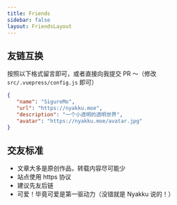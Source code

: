 ```yaml
---
title: Friends
sidebar: false
layout: FriendsLayout
---
```


## 友链互换

按照以下格式留言即可，或者直接向我提交 PR ～（修改 `src/.vuepress/config.js` 即可）

```json
{
   "name": "SigureMo",
   "url": "https://nyakku.moe",
   "description": "一个小透明的透明世界",
   "avatar": "https://nyakku.moe/avatar.jpg"
}
```

## 交友标准

-  文章大多是原创作品，转载内容尽可能少
-  站点使用 https 协议
-  建议先友后链
-  可爱！毕竟可爱是第一驱动力（没错就是 Nyakku 说的！）
